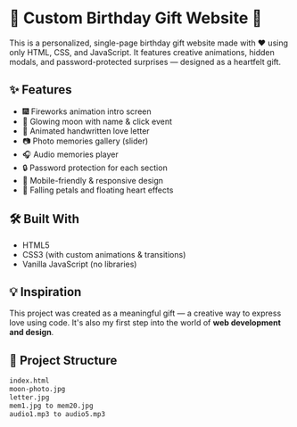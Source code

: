 # 🎂 Custom Birthday Gift Website 🎁

This is a personalized, single-page birthday gift website made with ❤️ using only HTML, CSS, and JavaScript. It features creative animations, hidden modals, and password-protected surprises — designed as a heartfelt gift.

## ✨ Features

- 🎆 Fireworks animation intro screen
- 🌙 Glowing moon with name & click event
- 💌 Animated handwritten love letter
- 📷 Photo memories gallery (slider)
- 🎧 Audio memories player
- 🔒 Password protection for each section
- 🎀 Mobile-friendly & responsive design
- 🌸 Falling petals and floating heart effects

## 🛠️ Built With

- HTML5
- CSS3 (with custom animations & transitions)
- Vanilla JavaScript (no libraries)

## 💡 Inspiration

This project was created as a meaningful gift — a creative way to express love using code. It's also my first step into the world of **web development and design**.

## 📁 Project Structure

```bash
index.html
moon-photo.jpg
letter.jpg
mem1.jpg to mem20.jpg
audio1.mp3 to audio5.mp3
